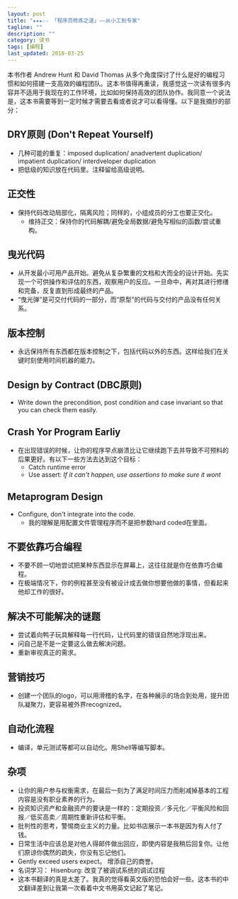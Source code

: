 ```yaml
---
layout: post
title: "★★★☆☆ 「程序员修炼之道」——从小工到专家"
tagline: ""
description: ""
category: 读书
tags: [编程]
last_updated: 2018-03-25
---
```


本书作者 Andrew Hunt 和 David Thomas 从多个角度探讨了什么是好的编程习惯和如何搭建一支高效的编程团队。这本书值得再重读，我感觉这一次读有很多内容并不适用于我现在的工作环境，比如如何保持高效的团队协作。我同意一个说法是，这本书需要等到一定时候才需要去看或者说才可以看得懂。以下是我摘抄的部分：

## DRY原则 (Don't Repeat Yourself)
- 几种可能的重复：imposed duplication/ anadvertent duplication/ impatient duplication/ interdveloper duplication
- 把低级的知识放在代码里。注释留给高级说明。

## 正交性
- 保持代码改动局部化，隔离风险；同样的，小组成员的分工也要正交化。
    - 维持正交：保持你的代码解耦/避免全局数据/避免写相似的函数/尝试重构。

## 曳光代码
- 从开发最小可用产品开始。避免从复杂繁重的文档和大而全的设计开始。先实现一个可供操作和评估的东西，观察用户的反应。一旦命中，再对其进行修缮和完备，反复直到形成最终的产品。
- “曳光弹”是可交付代码的一部分，而“原型”的代码与交付的产品没有任何关系。

## 版本控制
- 永远保持所有东西都在版本控制之下，包括代码以外的东西。这样给我们在关键时刻使用时间机器的能力。

## Design by Contract (DBC原则)
- Write down the precondition, post condition and case invariant so that you can check them easily.

## Crash Yor Program Earliy
- 在出现错误的时候，让你的程序早点崩溃比让它继续跑下去并导致不可预料的后果更好。有以下一些方法去达到这个目标：
  - Catch runtime error
  - Use assert: *If it can't happen, use assertions to make sure it wont*

## Metaprogram Design
- Configure, don't integrate into the code.
  - 我的理解是用配置文件管理程序而不是把参数hard coded在里面。

##  不要依靠巧合编程
- 不要不顾一切地尝试把某种东西显示在屏幕上，这往往就是你在依靠巧合编程。
- 在极端情况下，你的例程甚至没有被设计成去做你想要他做的事情，但看起来他却工作的很好。

## 解决不可能解决的谜题
- 尝试着向鸭子玩具解释每一行代码，让代码里的错误自然地浮现出来。
- 问自己是不是一定要这么做去解决问题。
- 重新审视真正的需求。

## 营销技巧
- 创建一个团队的logo，可以用滑稽的名字，在各种展示的场合到处用，提升团队凝聚力，更容易被外界recognized。

## 自动化流程
- 编译，单元测试等都可以自动化。用Shell等编写脚本。

## 杂项
- 让你的用户参与权衡需求，在最后一刻为了满足时间压力而削减掉基本的工程内容是没有职业素养的行为。
- 投资知识资产和金融资产的要诀是一样的：定期投资／多元化／平衡风险和回报／低买高卖／周期性重新评估和平衡。
- 批判性的思考，警惕商业主义的力量。比如书店展示一本书是因为有人付了钱。
- 日常生活中应该总是对他人得邮件做出回应，即使内容是我稍后回复你。让他们原谅你偶然的疏失，你没有忘记他们。
- Gently exceed users expect。 增添自己的商誉。
- 名词学习： Hisenburg: 改变了被调试系统的调试过程
- 这本书翻译的真是太差了。我真的觉得看英文版的恐怕会好一些。这本书的中文翻译差到让我第一次看着中文书用英文记起了笔记。
